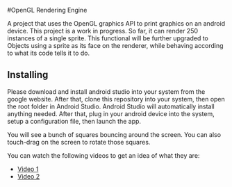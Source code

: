 #OpenGL Rendering Engine

A project that uses the OpenGL graphics API to print graphics on an android device. This project is a work in progress. So far, it can render 250 instances of a single sprite. This functional will be further upgraded to Objects using a sprite as its face on the renderer, while behaving according to what its code tells it to do.

## Installing

Please download and install android studio into your system from the google website. After that, clone this repository into your system, then open the root folder in Android Studio. Android Studio will automatically install anything needed. After that, plug in your android device into the system, setup a configuration file, then launch the app.

You will see a bunch of squares bouncing around the screen. You can also touch-drag on the screen to rotate those squares.

You can watch the following videos to get an idea of what they are:
- [Video 1](https://youtu.be/nmjKbR5gDcg)
- [Video 2](https://youtu.be/r8DvwYFimPk)
